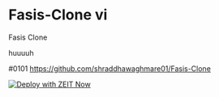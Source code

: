 # Fasis-Clone vi
Fasis Clone

huuuuh


#0101
https://github.com/shraddhawaghmare01/Fasis-Clone

[![Deploy with ZEIT Now](https://zeit.co/button)](https://zeit.co/import/project?template=https://github.com/shraddhawaghmare01/Fasis-Clone)
